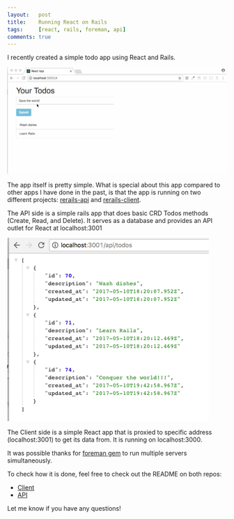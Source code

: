 ```yaml
---
layout:   post
title:    Running React on Rails
tags:     [react, rails, foreman, api]
comments: true
---
```


I recently created a simple todo app using React and Rails.

![ReRails-Todo Demo](../assets/images/ReRails-Todo-Demo1.gif)

The app itself is pretty simple. What is special about this app compared to other apps I have done in the past, is that the app is running on two different projects: [rerails-api](https://github.com/IggHub/rerails-api) and [rerails-client](https://github.com/IggHub/rerails-client).

The API side is a simple rails app that does basic CRD Todos methods (Create, Read, and Delete). It serves as a database and provides an API outlet for React at localhost:3001

![ReRails-API](../assets/images/ReRails-API.png)

The Client side is a simple React app that is proxied to specific address (localhost:3001) to get its data from. It is running on localhost:3000.

It was possible thanks for [foreman gem](https://github.com/ddollar/foreman) to run multiple servers simultaneously.

To check how it is done, feel free to check out the README on both repos:

- [Client](https://github.com/IggHub/rerails-client)
- [API](https://github.com/IggHub/rerails-api)

Let me know if you have any questions!
